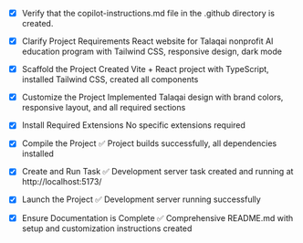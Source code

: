 <!-- Use this file to provide workspace-specific custom instructions to Copilot. For more details, visit https://code.visualstudio.com/docs/copilot/copilot-customization#_use-a-githubcopilotinstructionsmd-file -->
- [x] Verify that the copilot-instructions.md file in the .github directory is created.

- [x] Clarify Project Requirements
	React website for Talaqai nonprofit AI education program with Tailwind CSS, responsive design, dark mode

- [x] Scaffold the Project
	Created Vite + React project with TypeScript, installed Tailwind CSS, created all components

- [x] Customize the Project
	Implemented Talaqai design with brand colors, responsive layout, and all required sections

- [x] Install Required Extensions
	No specific extensions required

- [x] Compile the Project
	✅ Project builds successfully, all dependencies installed

- [x] Create and Run Task
	✅ Development server task created and running at http://localhost:5173/

- [x] Launch the Project
	✅ Development server running successfully

- [x] Ensure Documentation is Complete
	✅ Comprehensive README.md with setup and customization instructions created
